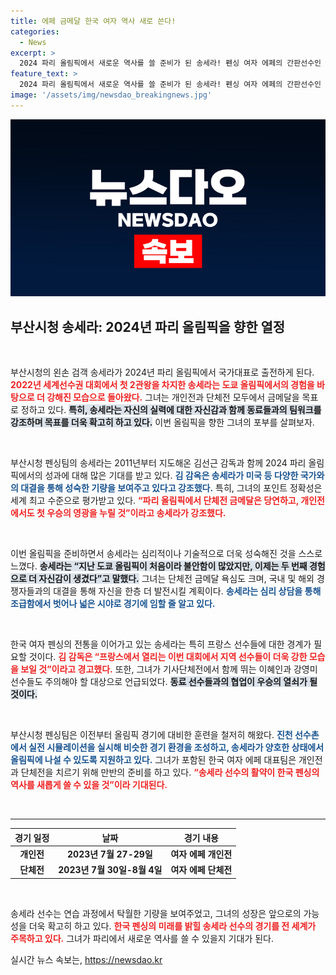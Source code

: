 ```yaml
---
title: 에페 금메달 한국 여자 역사 새로 쓴다!
categories:
  - News
excerpt: >
  2024 파리 올림픽에서 새로운 역사를 쓸 준비가 된 송세라! 펜싱 여자 에페의 간판선수인 그녀의 목표는 단체전 금메달과 한국 최초의 개인전 금메달! 세계 최정상급 기술로 파리의 무대에 도전한다.
feature_text: >
  2024 파리 올림픽에서 새로운 역사를 쓸 준비가 된 송세라! 펜싱 여자 에페의 간판선수인 그녀의 목표는 단체전 금메달과 한국 최초의 개인전 금메달! 세계 최정상급 기술로 파리의 무대에 도전한다.
image: '/assets/img/newsdao_breakingnews.jpg'
---
```


<p><img src="/assets/img/newsdao_breakingnews.jpg" alt="ranknews 속보" /></p>

<h2 data-ke-size="size26">부산시청 송세라: 2024년 파리 올림픽을 향한 열정</h2>

<p data-ke-size="size16">&nbsp;</p>

<p>부산시청의 왼손 검객 송세라가 2024년 파리 올림픽에서 국가대표로 출전하게 된다. <b><span style="color: #ee2323;">2022년 세계선수권 대회에서 첫 2관왕을 차지한 송세라는 도쿄 올림픽에서의 경험을 바탕으로 더 강해진 모습으로 돌아왔다.</span></b> 그녀는 개인전과 단체전 모두에서 금메달을 목표로 정하고 있다. <b><span style="background-color: #21538527;">특히, 송세라는 자신의 실력에 대한 자신감과 함께 동료들과의 팀워크를 강조하며 목표를 더욱 확고히 하고 있다.</span></b> 이번 올림픽을 향한 그녀의 포부를 살펴보자.</p>

<p data-ke-size="size16">&nbsp;</p>

<p>부산시청 펜싱팀의 송세라는 2011년부터 지도해온 김선근 감독과 함께 2024 파리 올림픽에서의 성과에 대해 많은 기대를 받고 있다. <b><span style="color: #1a5490;">김 감옥은 송세라가 미국 등 다양한 국가와의 대결을 통해 성숙한 기량을 보여주고 있다고 강조했다.</span></b> 특히, 그녀의 포인트 정확성은 세계 최고 수준으로 평가받고 있다. <b><span style="color: #ee2323;">“파리 올림픽에서 단체전 금메달은 당연하고, 개인전에서도 첫 우승의 영광을 누릴 것”이라고 송세라가 강조했다.</span></b></p>

<p data-ke-size="size16">&nbsp;</p>

<p>이번 올림픽을 준비하면서 송세라는 심리적이나 기술적으로 더욱 성숙해진 것을 스스로 느꼈다. <b><span style="background-color: #21538527;">송세라는 “지난 도쿄 올림픽이 처음이라 불안함이 많았지만, 이제는 두 번째 경험으로 더 자신감이 생겼다”고 말했다.</span></b> 그녀는 단체전 금메달 욕심도 크며, 국내 및 해외 경쟁자들과의 대결을 통해 자신을 한층 더 발전시킬 계획이다. <b><span style="color: #1a5490;">송세라는 심리 상담을 통해 조급함에서 벗어나 넓은 시야로 경기에 임할 줄 알고 있다.</span></b></p>

<p data-ke-size="size16">&nbsp;</p>

<p>한국 여자 펜싱의 전통을 이어가고 있는 송세라는 특히 프랑스 선수들에 대한 경계가 필요할 것이다. <b><span style="color: #ee2323;">김 감독은 “프랑스에서 열리는 이번 대회에서 지역 선수들이 더욱 강한 모습을 보일 것”이라고 경고했다.</span></b> 또한, 그녀가 기사단체전에서 함께 뛰는 이혜인과 강영미 선수들도 주의해야 할 대상으로 언급되었다. <b><span style="background-color: #21538527;">동료 선수들과의 협업이 우승의 열쇠가 될 것이다.</span></b></p>

<p data-ke-size="size16">&nbsp;</p>

<p>부산시청 펜싱팀은 이전부터 올림픽 경기에 대비한 훈련을 철저히 해왔다. <b><span style="color: #1a5490;">진천 선수촌에서 실전 시뮬레이션을 실시해 비슷한 경기 환경을 조성하고, 송세라가 양호한 상태에서 올림픽에 나설 수 있도록 지원하고 있다.</span></b> 그녀가 포함된 한국 여자 에페 대표팀은 개인전과 단체전을 치르기 위해 만반의 준비를 하고 있다. <b><span style="color: #ee2323;">“송세라 선수의 활약이 한국 펜싱의 역사를 새롭게 쓸 수 있을 것”이라 기대된다.</span></b></p>

<p data-ke-size="size16">&nbsp;</p>

<hr>

<table>
    <thead>
        <tr>
            <th>경기 일정</th>
            <th>날짜</th>
            <th>경기 내용</th>
        </tr>
    </thead>
    <tbody>
        <tr>
            <td style="text-align: center; height: 17px;"><b>개인전</b></td>
            <td style="text-align: center; height: 17px;"><b>2023년 7월 27-29일</b></td>
            <td style="text-align: center; height: 17px;"><b>여자 에페 개인전</b></td>
        </tr>
        <tr>
            <td style="text-align: center; height: 17px;"><b>단체전</b></td>
            <td style="text-align: center; height: 17px;"><b>2023년 7월 30일-8월 4일</b></td>
            <td style="text-align: center; height: 17px;"><b>여자 에페 단체전</b></td>
        </tr>
    </tbody>
</table>

<p data-ke-size="size16">&nbsp;</p>

<p>송세라 선수는 연습 과정에서 탁월한 기량을 보여주었고, 그녀의 성장은 앞으로의 가능성을 더욱 확고히 하고 있다. <b><span style="color: #ee2323;">한국 펜싱의 미래를 밝힐 송세라 선수의 경기를 전 세계가 주목하고 있다.</span></b> 그녀가 파리에서 새로운 역사를 쓸 수 있을지 기대가 된다. </p>
실시간 뉴스 속보는, <a href="https://newsdao.kr" rel="dofollow">https://newsdao.kr</a>


